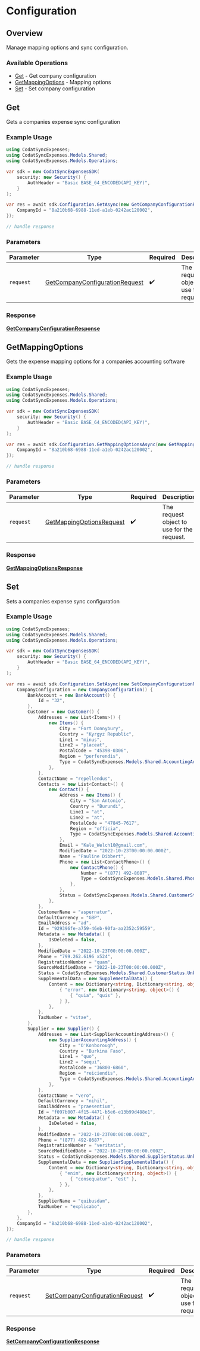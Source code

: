 # Configuration

## Overview

Manage mapping options and sync configuration.

### Available Operations

* [Get](#get) - Get company configuration
* [GetMappingOptions](#getmappingoptions) - Mapping options
* [Set](#set) - Set company configuration

## Get

Gets a companies expense sync configuration

### Example Usage

```csharp
using CodatSyncExpenses;
using CodatSyncExpenses.Models.Shared;
using CodatSyncExpenses.Models.Operations;

var sdk = new CodatSyncExpensesSDK(
    security: new Security() {
        AuthHeader = "Basic BASE_64_ENCODED(API_KEY)",
    }
);

var res = await sdk.Configuration.GetAsync(new GetCompanyConfigurationRequest() {
    CompanyId = "8a210b68-6988-11ed-a1eb-0242ac120002",
});

// handle response
```

### Parameters

| Parameter                                                                                   | Type                                                                                        | Required                                                                                    | Description                                                                                 |
| ------------------------------------------------------------------------------------------- | ------------------------------------------------------------------------------------------- | ------------------------------------------------------------------------------------------- | ------------------------------------------------------------------------------------------- |
| `request`                                                                                   | [GetCompanyConfigurationRequest](../../models/operations/GetCompanyConfigurationRequest.md) | :heavy_check_mark:                                                                          | The request object to use for the request.                                                  |


### Response

**[GetCompanyConfigurationResponse](../../models/operations/GetCompanyConfigurationResponse.md)**


## GetMappingOptions

Gets the expense mapping options for a companies accounting software

### Example Usage

```csharp
using CodatSyncExpenses;
using CodatSyncExpenses.Models.Shared;
using CodatSyncExpenses.Models.Operations;

var sdk = new CodatSyncExpensesSDK(
    security: new Security() {
        AuthHeader = "Basic BASE_64_ENCODED(API_KEY)",
    }
);

var res = await sdk.Configuration.GetMappingOptionsAsync(new GetMappingOptionsRequest() {
    CompanyId = "8a210b68-6988-11ed-a1eb-0242ac120002",
});

// handle response
```

### Parameters

| Parameter                                                                       | Type                                                                            | Required                                                                        | Description                                                                     |
| ------------------------------------------------------------------------------- | ------------------------------------------------------------------------------- | ------------------------------------------------------------------------------- | ------------------------------------------------------------------------------- |
| `request`                                                                       | [GetMappingOptionsRequest](../../models/operations/GetMappingOptionsRequest.md) | :heavy_check_mark:                                                              | The request object to use for the request.                                      |


### Response

**[GetMappingOptionsResponse](../../models/operations/GetMappingOptionsResponse.md)**


## Set

Sets a companies expense sync configuration

### Example Usage

```csharp
using CodatSyncExpenses;
using CodatSyncExpenses.Models.Shared;
using CodatSyncExpenses.Models.Operations;

var sdk = new CodatSyncExpensesSDK(
    security: new Security() {
        AuthHeader = "Basic BASE_64_ENCODED(API_KEY)",
    }
);

var res = await sdk.Configuration.SetAsync(new SetCompanyConfigurationRequest() {
    CompanyConfiguration = new CompanyConfiguration() {
        BankAccount = new BankAccount() {
            Id = "32",
        },
        Customer = new Customer() {
            Addresses = new List<Items>() {
                new Items() {
                    City = "Fort Donnybury",
                    Country = "Kyrgyz Republic",
                    Line1 = "minus",
                    Line2 = "placeat",
                    PostalCode = "45398-0306",
                    Region = "perferendis",
                    Type = CodatSyncExpenses.Models.Shared.AccountingAddressType.Billing,
                },
            },
            ContactName = "repellendus",
            Contacts = new List<Contact>() {
                new Contact() {
                    Address = new Items() {
                        City = "San Antonio",
                        Country = "Burundi",
                        Line1 = "at",
                        Line2 = "at",
                        PostalCode = "47845-7617",
                        Region = "officia",
                        Type = CodatSyncExpenses.Models.Shared.AccountingAddressType.Billing,
                    },
                    Email = "Kale_Welch10@gmail.com",
                    ModifiedDate = "2022-10-23T00:00:00.000Z",
                    Name = "Pauline Dibbert",
                    Phone = new List<ContactPhone>() {
                        new ContactPhone() {
                            Number = "(877) 492-8687",
                            Type = CodatSyncExpenses.Models.Shared.PhoneNumberType.Landline,
                        },
                    },
                    Status = CodatSyncExpenses.Models.Shared.CustomerStatus.Active,
                },
            },
            CustomerName = "aspernatur",
            DefaultCurrency = "GBP",
            EmailAddress = "ad",
            Id = "929396fe-a759-46eb-90fa-aa2352c59559",
            Metadata = new Metadata() {
                IsDeleted = false,
            },
            ModifiedDate = "2022-10-23T00:00:00.000Z",
            Phone = "799.262.6196 x524",
            RegistrationNumber = "quam",
            SourceModifiedDate = "2022-10-23T00:00:00.000Z",
            Status = CodatSyncExpenses.Models.Shared.CustomerStatus.Unknown,
            SupplementalData = new SupplementalData() {
                Content = new Dictionary<string, Dictionary<string, object>>() {
                    { "error", new Dictionary<string, object>() {
                        { "quia", "quis" },
                    } },
                },
            },
            TaxNumber = "vitae",
        },
        Supplier = new Supplier() {
            Addresses = new List<SupplierAccountingAddress>() {
                new SupplierAccountingAddress() {
                    City = "O'Konborough",
                    Country = "Burkina Faso",
                    Line1 = "quo",
                    Line2 = "sequi",
                    PostalCode = "36800-6860",
                    Region = "reiciendis",
                    Type = CodatSyncExpenses.Models.Shared.AccountingAddressType.Delivery,
                },
            },
            ContactName = "vero",
            DefaultCurrency = "nihil",
            EmailAddress = "praesentium",
            Id = "f097b007-4f15-4471-b5e6-e13b99d488e1",
            Metadata = new Metadata() {
                IsDeleted = false,
            },
            ModifiedDate = "2022-10-23T00:00:00.000Z",
            Phone = "(877) 492-8687",
            RegistrationNumber = "veritatis",
            SourceModifiedDate = "2022-10-23T00:00:00.000Z",
            Status = CodatSyncExpenses.Models.Shared.SupplierStatus.Unknown,
            SupplementalData = new SupplierSupplementalData() {
                Content = new Dictionary<string, Dictionary<string, object>>() {
                    { "enim", new Dictionary<string, object>() {
                        { "consequatur", "est" },
                    } },
                },
            },
            SupplierName = "quibusdam",
            TaxNumber = "explicabo",
        },
    },
    CompanyId = "8a210b68-6988-11ed-a1eb-0242ac120002",
});

// handle response
```

### Parameters

| Parameter                                                                                   | Type                                                                                        | Required                                                                                    | Description                                                                                 |
| ------------------------------------------------------------------------------------------- | ------------------------------------------------------------------------------------------- | ------------------------------------------------------------------------------------------- | ------------------------------------------------------------------------------------------- |
| `request`                                                                                   | [SetCompanyConfigurationRequest](../../models/operations/SetCompanyConfigurationRequest.md) | :heavy_check_mark:                                                                          | The request object to use for the request.                                                  |


### Response

**[SetCompanyConfigurationResponse](../../models/operations/SetCompanyConfigurationResponse.md)**

